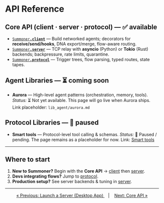# API Reference

## Core API (client · server · protocol) — ✅ available

* [<code style="background: transparent;">Summoner<b>.client</b></code>](sdk_doc/client.md) — Build networked agents; decorators for **receive/send/hooks**, DNA export/merge, flow-aware routing.
* [<code style="background: transparent;">Summoner<b>.server</b></code>](sdk_doc/server.md) — TCP relay with **asyncio** (Python) or **Tokio** (Rust) backends; backpressure, rate limits, quarantine.
* [<code style="background: transparent;">Summoner<b>.protocol</b></code>](sdk_doc/proto.md) — Trigger trees, flow parsing, typed routes, state tapes.

## Agent Libraries — ⏳ coming soon

* **Aurora** — High-level agent patterns (orchestration, memory, tools).
  *Status:* ⏳ Not yet available. This page will go live when Aurora ships.
  Link placeholder: `lib_agent/aurora.md`

## Protocol Libraries — 🛑 paused

* **Smart tools** — Protocol-level tool calling & schemas.
  *Status:* 🛑 Paused / pending. The page remains as a placeholder for now.
  Link: [Smart tools](lib_proto/smart_tools.md)

---

## Where to start

1. **New to Summoner?** Begin with the **Core API** → [client](sdk_doc/client.md) then [server](sdk_doc/server.md).
2. **Devs integrating flows?** Jump to [protocol](sdk_doc/proto.md).
3. **Production setup?** See server backends & tuning in [server](sdk_doc/server.md).

---

<p align="center">
  <a href="../guide_app/features/launch_server.md">&laquo; Previous: Launch a Server (Desktop App) </a> &nbsp;&nbsp;&nbsp;|&nbsp;&nbsp;&nbsp; <a href="sdk_doc/index.md">Next: Core API &raquo;</a>
</p>